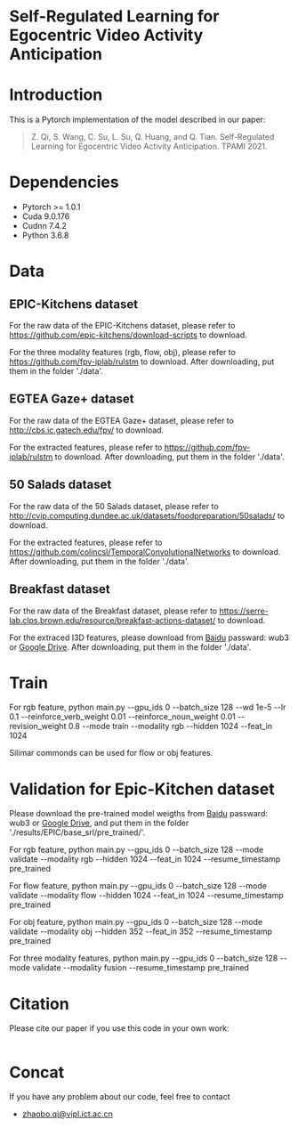 # Self-Regulated Learning for Egocentric Video Activity Anticipation

# Introduction 

This is a Pytorch implementation of the model described in our paper:
> Z. Qi, S. Wang, C. Su, L. Su, Q. Huang, and Q. Tian. Self-Regulated Learning for Egocentric Video Activity Anticipation. TPAMI 2021.

# Dependencies
- Pytorch >= 1.0.1
- Cuda 9.0.176
- Cudnn 7.4.2
- Python 3.6.8

# Data

## EPIC-Kitchens dataset
For the raw data of the EPIC-Kitchens dataset, please refer to https://github.com/epic-kitchens/download-scripts to download.

For the three modality features (rgb, flow, obj), please refer to https://github.com/fpv-iplab/rulstm to download. After downloading, put them in the folder './data'.

## EGTEA Gaze+ dataset
For the raw data of the EGTEA Gaze+ dataset, please refer to http://cbs.ic.gatech.edu/fpv/ to download.

For the extracted features, please refer to https://github.com/fpv-iplab/rulstm to download. After downloading, put them in the folder './data'.

## 50 Salads dataset
For the raw data of the 50 Salads dataset, please refer to http://cvip.computing.dundee.ac.uk/datasets/foodpreparation/50salads/ to download.

For the extracted features, please refer to https://github.com/colincsl/TemporalConvolutionalNetworks to download. After downloading, put them in the folder './data'.

## Breakfast dataset
For the raw data of the Breakfast dataset, please refer to https://serre-lab.clps.brown.edu/resource/breakfast-actions-dataset/ to download.

For the extraced I3D features, please download from [Baidu](https://pan.baidu.com/s/16SN5xPTat3d4TJec_WuztA) passward: wub3 or [Google Drive](https://drive.google.com/drive/folders/1rL6kQu0PREQZNMov56gcIRhoNwCtpGZ1). After downloading, put them in the folder './data'.

# Train

For rgb feature, 
python main.py --gpu_ids 0 --batch_size 128 --wd 1e-5 --lr 0.1 --reinforce_verb_weight 0.01 --reinforce_noun_weight 0.01 --revision_weight 0.8  --mode train --modality rgb --hidden 1024 --feat_in 1024

Silimar commonds can be used for flow or obj features.

# Validation for Epic-Kitchen dataset

Please download the pre-trained model weigths from [Baidu](https://pan.baidu.com/s/16SN5xPTat3d4TJec_WuztA) passward: wub3 or [Google Drive](https://drive.google.com/drive/folders/1rL6kQu0PREQZNMov56gcIRhoNwCtpGZ1), and put them in the folder './results/EPIC/base_srl/pre_trained/'.

For rgb feature, 
python main.py --gpu_ids 0 --batch_size 128 --mode validate --modality rgb --hidden 1024 --feat_in 1024 --resume_timestamp pre_trained

For flow feature, 
python main.py --gpu_ids 0 --batch_size 128 --mode validate --modality flow --hidden 1024 --feat_in 1024 --resume_timestamp pre_trained

For obj feature, 
python main.py --gpu_ids 0 --batch_size 128 --mode validate --modality obj --hidden 352 --feat_in 352 --resume_timestamp pre_trained

For three modality features, 
python main.py --gpu_ids 0 --batch_size 128 --mode validate --modality fusion --resume_timestamp pre_trained

# Citation
Please cite our paper if you use this code in your own work:

```

```

# Concat
If you have any problem about our code, feel free to contact

- [zhaobo.qi@vipl.ict.ac.cn](mailto:zhaobo.qi@vipl.ict.ac.cn)
